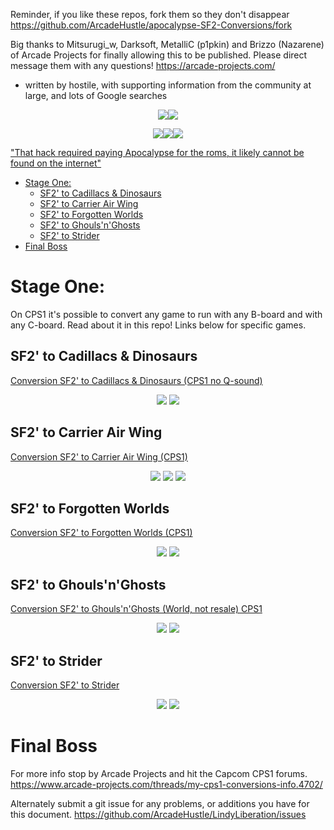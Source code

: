 Reminder, if you like these repos, fork them so they don't disappear https://github.com/ArcadeHustle/apocalypse-SF2-Conversions/fork

Big thanks to Mitsurugi_w, Darksoft, MetalliC (p1pkin) and Brizzo (Nazarene) of Arcade Projects for finally allowing this to be published. Please direct message them with any questions! https://arcade-projects.com/

- written by hostile, with supporting information from the community at large, and lots of Google searches

<p align="center">
<img src="https://github.com/ArcadeHustle/X3_USB_softmod/blob/master/walsdawg.jpeg"><img src="https://github.com/ArcadeHustle/X3_USB_softmod/blob/master/darksoft.jpeg">
</p>

<p align="center">
  <img src="https://github.com/ArcadeHustle/X3_USB_softmod/blob/master/arcadeprojects.jpeg"><img src="https://github.com/ArcadeHustle/X3_USB_softmod/blob/master/brizzo.jpeg"><img src="https://github.com/ArcadeHustle/X3_USB_softmod/blob/master/metallic.jpg">
</p>

["That hack required paying Apocalypse for the roms, it likely cannot be found on the internet"](https://www.arcade-projects.com/threads/my-cps1-conversions-info.4702/post-299673)

* [Stage One:](#stage-one)
   * [SF2' to Cadillacs &amp; Dinosaurs](#sf2-to-cadillacs--dinosaurs)
   * [SF2' to Carrier Air Wing](#sf2-to-carrier-air-wing)
   * [SF2' to Forgotten Worlds](#sf2-to-forgotten-worlds)
   * [SF2' to Ghouls'n'Ghosts](#sf2-to-ghoulsnghosts)
   * [SF2' to Strider](#sf2-to-strider)
* [Final Boss](#final-boss)

# Stage One:

On CPS1 it's possible to convert any game to run with any B-board and with any C-board. Read about it in this repo! Links below for specific games.<br>

## SF2' to Cadillacs & Dinosaurs
[Conversion SF2' to Cadillacs & Dinosaurs (CPS1 no Q-sound)](https://github.com/ArcadeHustle/apocalypse-SF2-Conversions/tree/main/Cadillacs)<br>	
<p align="center">
<img src="https://github.com/ArcadeHustle/apocalypse-SF2-Conversions/blob/main/imgs/cadillacs/0000.png">
<img src="https://github.com/ArcadeHustle/apocalypse-SF2-Conversions/blob/main/imgs/cadillacs/0001.png">
</p>

## SF2' to Carrier Air Wing
[Conversion SF2' to Carrier Air Wing (CPS1)](https://github.com/ArcadeHustle/apocalypse-SF2-Conversions/tree/main/CarrierAirWing)<br>
<p align="center">
<img src="https://github.com/ArcadeHustle/apocalypse-SF2-Conversions/blob/main/imgs/carrier/0005.png">
<img src="https://github.com/ArcadeHustle/apocalypse-SF2-Conversions/blob/main/imgs/carrier/0004.png">
<img src="https://github.com/ArcadeHustle/apocalypse-SF2-Conversions/blob/main/imgs/carrier/0000.png">
</p>

## SF2' to Forgotten Worlds
[Conversion SF2' to Forgotten Worlds (CPS1)](https://github.com/ArcadeHustle/apocalypse-SF2-Conversions/tree/main/ForgottenWorlds)<br>
<p align="center">
<img src="https://github.com/ArcadeHustle/apocalypse-SF2-Conversions/blob/main/imgs/forgotten/0000.png">
<img src="https://github.com/ArcadeHustle/apocalypse-SF2-Conversions/blob/main/imgs/forgotten/0001.png">
</p>

## SF2' to Ghouls'n'Ghosts
[Conversion SF2' to Ghouls'n'Ghosts (World, not resale) CPS1](https://github.com/ArcadeHustle/apocalypse-SF2-Conversions/tree/main/GhoulsNGhosts)<br>
<p align="center">
<img src="https://github.com/ArcadeHustle/apocalypse-SF2-Conversions/blob/main/imgs/ghouls/0001.jpeg">
<img src="https://github.com/ArcadeHustle/apocalypse-SF2-Conversions/blob/main/imgs/ghouls/0000.jpeg">
</p>

## SF2' to Strider
[Conversion SF2' to Strider](https://github.com/ArcadeHustle/apocalypse-SF2-Conversions/tree/main/Strider)<br>
<p align="center">
<img src="https://github.com/ArcadeHustle/apocalypse-SF2-Conversions/blob/main/imgs/strider/0001.png">
<img src="https://github.com/ArcadeHustle/apocalypse-SF2-Conversions/blob/main/imgs/strider/0002.png">
</p>

# Final Boss

For more info stop by Arcade Projects and hit the Capcom CPS1 forums.<br>
https://www.arcade-projects.com/threads/my-cps1-conversions-info.4702/

Alternately submit a git issue for any problems, or additions you have for this document. 
https://github.com/ArcadeHustle/LindyLiberation/issues


